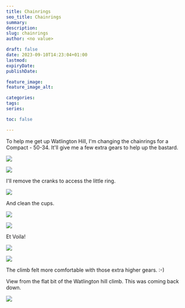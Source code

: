 ```yaml
---
title: Chainrings
seo_title: Chainrings
summary: 
description: 
slug: chainrings
author: <no value>

draft: false
date: 2023-09-10T14:23:04+01:00
lastmod: 
expiryDate: 
publishDate: 

feature_image: 
feature_image_alt: 

categories:
tags:
series:

toc: false

---
```


To help me get up Watlington Hill, I'm changing the chainrings for a Compact - 50-34. It'll give me a few extra gears to help up the bastard.

![](/images/0283.jpeg)

![](/images/0284.jpeg)

I'll remove the cranks to access the little ring.

![](/images/0285.jpeg)

And clean the cups.


![](/images/0286.jpeg)

![](/images/0287.jpeg)



[](/images/0288.jpeg)

Et Voila!

![](/images/0289.jpeg)

![](/images/5430.jpeg)

The climb felt more comfortable with those extra higher gears. :-)

View from the flat bit of the Watlington hill climb. This was coming back down.

![](/images/0290.jpeg)

